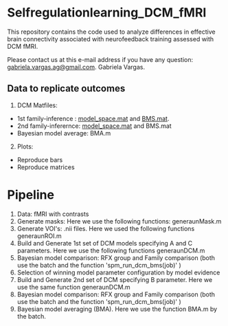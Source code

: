 # Selfregulationlearning_DCM_fMRI
This repository contains the code used to analyze differences in effective brain connectivity associated with neurofeedback training assessed with DCM fMRI. 

Please contact us at this e-mail address if you have any question: gabriela.vargas.ag@gmail.com.
Gabriela Vargas.


## Data to replicate outcomes

1) DCM Matfiles: 
- 1st family-inference : [model_space.mat](https://github.com/galadriana/selfregulationlearning_DCM_fMRI/blob/79abf78c3de63bfcd9ce25e67c64e82059f106ac/DCM_outputs/model_space/model_space_firstmodelspace.mat) and [BMS.mat](https://github.com/galadriana/selfregulationlearning_DCM_fMRI/blob/3fa77eaca6ae989cc6c86ba3ae75df6e4cd51cf4/DCM_outputs/model_space/BMS_firstmodelspace.mat).  
- 2nd family-inferernce: [model_space.mat](https://github.com/galadriana/selfregulationlearning_DCM_fMRI/blob/4faf38712ea941b8a99cf7462b21e62689c8e019/DCM_outputs/model_space/model_space_secondmodelspace.mat) and BMS.mat
- Bayesian model average: BMA.m

2) Plots: 
- Reproduce bars
- Reproduce matrices



# Pipeline

1) Data: fMRI with contrasts
2) Generate masks: Here we use the following functions: generaunMask.m
3) Generate VOI's: .nii files. Here we used the following functions generaunROI.m
4) Build and Generate 1st set of DCM models specifying A and C parameters. Here we use the following functions generaunDCM.m
5) Bayesian model comparison: RFX group and Family comparison (both use the batch and the function 'spm_run_dcm_bms(job)' )
7) Selection of winning model parameter configuration by model evidence
6) Build and Generate 2nd set of DCM specifying B parameter. Here we use the same function generaunDCM.m
8) Bayesian model comparison: RFX group and Family comparison (both use the batch and the function 'spm_run_dcm_bms(job)' )
9) Bayesian model averaging (BMA). Here we use the function BMA.m by the batch.  

